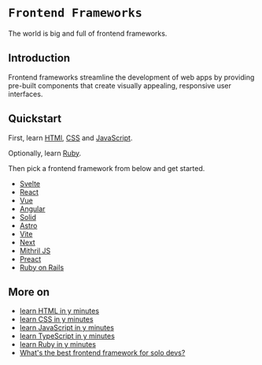 # `Frontend Frameworks`

The world is big and full of frontend frameworks.  

## Introduction

Frontend frameworks streamline the development of web apps by providing pre-built components that create visually appealing, responsive user interfaces.  

## Quickstart

First, learn [HTMl](https://developer.mozilla.org/en-US/docs/Web/HTML), [CSS](https://developer.mozilla.org/en-US/docs/Web/CSS) and [JavaScript](https://developer.mozilla.org/en-US/docs/Web/JavaScript).  

Optionally, learn [Ruby](https://www.ruby-lang.org/en/documentation/).  

Then pick a frontend framework from below and get started.  

* [Svelte](https://svelte.dev/)
* [React](https://react.dev/)
* [Vue](https://vuejs.org/)
* [Angular](https://angular.dev/)
* [Solid](https://www.solidjs.com/)
* [Astro](https://astro.build/)
* [Vite](https://vitejs.dev/)
* [Next](https://nextjs.org/)
* [Mithril JS](https://mithril.js.org/)
* [Preact](https://preactjs.com/)
* [Ruby on Rails](https://rubyonrails.org/)

## More on

* [learn HTML in y minutes](https://learnxinyminutes.com/docs/html/)
* [learn CSS in y minutes](https://learnxinyminutes.com/docs/css/)
* [learn JavaScript in y minutes](https://learnxinyminutes.com/docs/javascript/)
* [learn TypeScript in y minutes](https://learnxinyminutes.com/docs/typescript/)
* [learn Ruby in y minutes](https://learnxinyminutes.com/docs/ruby/)
* [What's the best frontend framework for solo devs?](https://www.reddit.com/r/Frontend/comments/16u86rv/whats_the_best_frontend_framework_for_solo_devs/)
